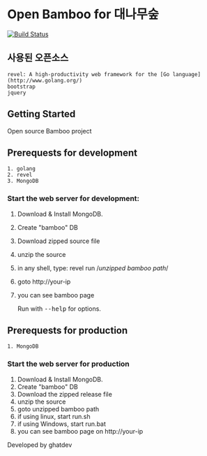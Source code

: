 # Open Bamboo for 대나무숲
[![Build Status](https://travis-ci.org/ghatdev/Bamboo.svg?branch=master)](https://travis-ci.org/ghatdev/Bamboo)

## 사용된 오픈소스

    revel: A high-productivity web framework for the [Go language](http://www.golang.org/)  
    bootstrap  
    jquery  

## Getting Started

Open source Bamboo project 

## Prerequests for development
    
    1. golang
    2. revel
    3. MongoDB

### Start the web server for development:
    
1. Download & Install MongoDB.
2. Create "bamboo" DB
3. Download zipped source file
4. unzip the source
5. in any shell, type: revel run /*unzipped bamboo path*/
6. goto http://your-ip 
7. you can see bamboo page
    
   Run with <tt>--help</tt> for options.

## Prerequests for production
    
    1. MongoDB

### Start the web server for production
1. Download & Install MongoDB.
2. Create "bamboo" DB    
3. Download the zipped release file
4. unzip the source
5. goto unzipped bamboo path
6. if using linux, start run.sh
7. if using Windows, start run.bat
8. you can see bamboo page on http://your-ip

Developed by ghatdev
